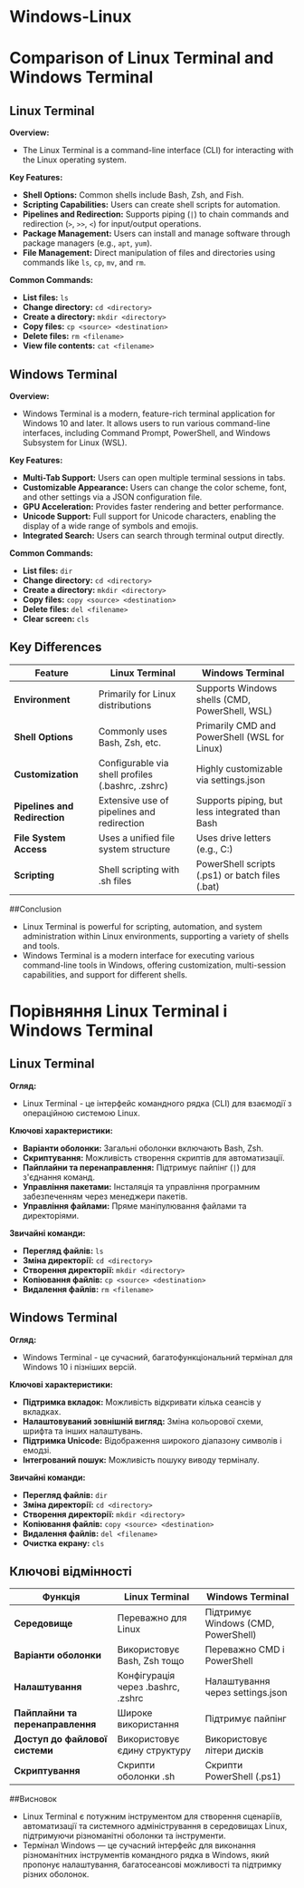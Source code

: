 # Windows-Linux

# Comparison of Linux Terminal and Windows Terminal

## Linux Terminal

**Overview:**
- The Linux Terminal is a command-line interface (CLI) for interacting with the Linux operating system.

**Key Features:**
- **Shell Options:** Common shells include Bash, Zsh, and Fish.
- **Scripting Capabilities:** Users can create shell scripts for automation.
- **Pipelines and Redirection:** Supports piping (`|`) to chain commands and redirection (`>`, `>>`, `<`) for input/output operations.
- **Package Management:** Users can install and manage software through package managers (e.g., `apt`, `yum`).
- **File Management:** Direct manipulation of files and directories using commands like `ls`, `cp`, `mv`, and `rm`.

**Common Commands:**
- **List files:** `ls`
- **Change directory:** `cd <directory>`
- **Create a directory:** `mkdir <directory>`
- **Copy files:** `cp <source> <destination>`
- **Delete files:** `rm <filename>`
- **View file contents:** `cat <filename>`

## Windows Terminal

**Overview:**
- Windows Terminal is a modern, feature-rich terminal application for Windows 10 and later. It allows users to run various command-line interfaces, including Command Prompt, PowerShell, and Windows Subsystem for Linux (WSL).

**Key Features:**
- **Multi-Tab Support:** Users can open multiple terminal sessions in tabs.
- **Customizable Appearance:** Users can change the color scheme, font, and other settings via a JSON configuration file.
- **GPU Acceleration:** Provides faster rendering and better performance.
- **Unicode Support:** Full support for Unicode characters, enabling the display of a wide range of symbols and emojis.
- **Integrated Search:** Users can search through terminal output directly.

**Common Commands:**
- **List files:** `dir`
- **Change directory:** `cd <directory>`
- **Create a directory:** `mkdir <directory>`
- **Copy files:** `copy <source> <destination>`
- **Delete files:** `del <filename>`
- **Clear screen:** `cls`

## Key Differences

| Feature                          | Linux Terminal                          | Windows Terminal                      |
|----------------------------------|----------------------------------------|--------------------------------------|
| **Environment**                  | Primarily for Linux distributions      | Supports Windows shells (CMD, PowerShell, WSL) |
| **Shell Options**                | Commonly uses Bash, Zsh, etc.         | Primarily CMD and PowerShell (WSL for Linux) |
| **Customization**                | Configurable via shell profiles (.bashrc, .zshrc) | Highly customizable via settings.json |
| **Pipelines and Redirection**    | Extensive use of pipelines and redirection | Supports piping, but less integrated than Bash |
| **File System Access**           | Uses a unified file system structure   | Uses drive letters (e.g., C:\)      |
| **Scripting**                    | Shell scripting with .sh files         | PowerShell scripts (.ps1) or batch files (.bat) |


##Conclusion
- Linux Terminal is powerful for scripting, automation, and system administration within Linux environments, supporting a variety of shells and tools.
- Windows Terminal is a modern interface for executing various command-line tools in Windows, offering customization, multi-session capabilities, and support for different shells.


# Порівняння Linux Terminal і Windows Terminal

## Linux Terminal

**Огляд:**
- Linux Terminal - це інтерфейс командного рядка (CLI) для взаємодії з операційною системою Linux. 

**Ключові характеристики:**
- **Варіанти оболонки:** Загальні оболонки включають Bash, Zsh.
- **Скриптування:** Можливість створення скриптів для автоматизації.
- **Пайплайни та перенаправлення:** Підтримує пайпінг (`|`) для з'єднання команд.
- **Управління пакетами:** Інсталяція та управління програмним забезпеченням через менеджери пакетів.
- **Управління файлами:** Пряме маніпулювання файлами та директоріями.

**Звичайні команди:**
- **Перегляд файлів:** `ls`
- **Зміна директорії:** `cd <directory>`
- **Створення директорії:** `mkdir <directory>`
- **Копіювання файлів:** `cp <source> <destination>`
- **Видалення файлів:** `rm <filename>`

## Windows Terminal

**Огляд:**
- Windows Terminal - це сучасний, багатофункціональний термінал для Windows 10 і пізніших версій.

**Ключові характеристики:**
- **Підтримка вкладок:** Можливість відкривати кілька сеансів у вкладках.
- **Налаштовуваний зовнішній вигляд:** Зміна кольорової схеми, шрифта та інших налаштувань.
- **Підтримка Unicode:** Відображення широкого діапазону символів і емодзі.
- **Інтегрований пошук:** Можливість пошуку виводу терміналу.

**Звичайні команди:**
- **Перегляд файлів:** `dir`
- **Зміна директорії:** `cd <directory>`
- **Створення директорії:** `mkdir <directory>`
- **Копіювання файлів:** `copy <source> <destination>`
- **Видалення файлів:** `del <filename>`
- **Очистка екрану:** `cls`

## Ключові відмінності

| Функція                          | Linux Terminal                          | Windows Terminal                      |
|----------------------------------|----------------------------------------|--------------------------------------|
| **Середовище**                  | Переважно для Linux                    | Підтримує Windows (CMD, PowerShell) |
| **Варіанти оболонки**           | Використовує Bash, Zsh тощо            | Переважно CMD і PowerShell           |
| **Налаштування**                | Конфігурація через .bashrc, .zshrc    | Налаштування через settings.json      |
| **Пайплайни та перенаправлення** | Широке використання                     | Підтримує пайпінг                     |
| **Доступ до файлової системи**   | Використовує єдину структуру           | Використовує літери дисків            |
| **Скриптування**                | Скрипти оболонки .sh                   | Скрипти PowerShell (.ps1)            |

##Висновок
- Linux Terminal є потужним інструментом для створення сценаріїв, автоматизації та системного адміністрування в середовищах Linux, підтримуючи різноманітні оболонки та інструменти.
- Термінал Windows — це сучасний інтерфейс для виконання різноманітних інструментів командного рядка в Windows, який пропонує налаштування, багатосеансові можливості та підтримку різних оболонок.

